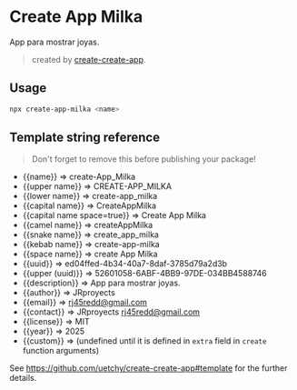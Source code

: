 # Create App Milka

App para mostrar joyas.

> created by [create-create-app](https://github.com/uetchy/create-create-app).

## Usage

```bash
npx create-app-milka <name>
```

## Template string reference

> Don't forget to remove this before publishing your package!

- {{name}} => create-App_Milka
- {{upper name}} => CREATE-APP_MILKA
- {{lower name}} => create-app_milka
- {{capital name}} => CreateAppMilka
- {{capital name space=true}} => Create App Milka
- {{camel name}} => createAppMilka
- {{snake name}} => create_app_milka
- {{kebab name}} => create-app-milka
- {{space name}} => create App Milka
- {{uuid}} => ed04ffed-4b34-40a7-8daf-3785d79a2d3b
- {{upper (uuid)}} => 52601058-6ABF-4BB9-97DE-034BB4588746
- {{description}} => App para mostrar joyas.
- {{author}} => JRproyects
- {{email}} => rj45redd@gmail.com
- {{contact}} => JRproyects <rj45redd@gmail.com>
- {{license}} => MIT
- {{year}} => 2025
- {{custom}} =>  (undefined until it is defined in `extra` field in `create` function arguments)

See https://github.com/uetchy/create-create-app#template for the further details.
